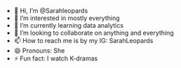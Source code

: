 - 👋 Hi, I’m @Sarahleopards
- 👀 I’m interested in mostly everything
- 🌱 I’m currently learning data analytics
- 💞️ I’m looking to collaborate on anything and everything
- 📫 How to reach me is by my IG: SarahLeopards
- 😄 Pronouns: She
- ⚡ Fun fact: I watch K-dramas

<!---
Sarahleopards/Sarahleopards is a ✨ special ✨ repository because its `README.md` (this file) appears on your GitHub profile.
You can click the Preview link to take a look at your changes.
--->
